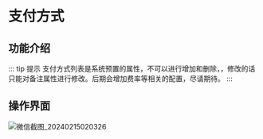 # 支付方式

## 功能介绍
::: tip 提示
支付方式列表是系统预置的属性，不可以进行增加和删除，，修改的话只能对备注属性进行修改。后期会增加费率等相关的配置，尽请期待。
:::
## 操作界面
![微信截图_20240215020326](https://cdn.jsdelivr.net/gh/xxm1995/bootx-img@master/daxpay/微信截图_20240215020326.4yrix9jmmgs0.webp)
